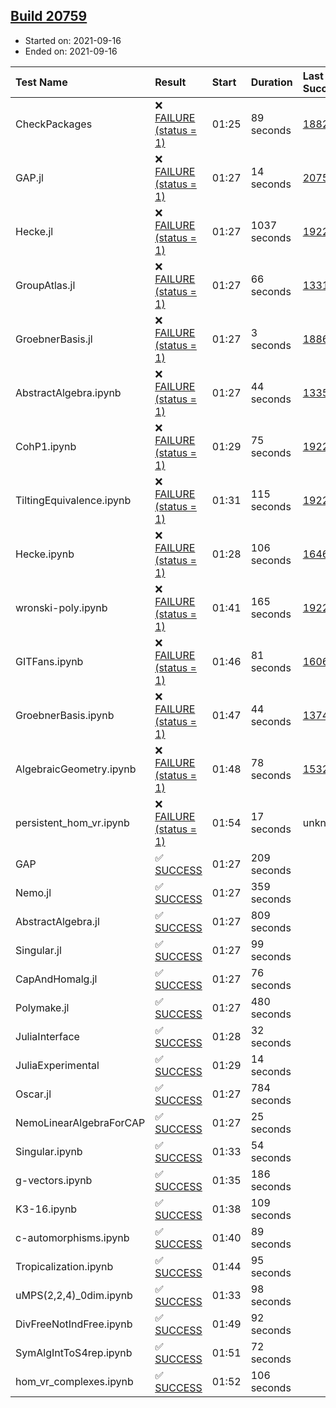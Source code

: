## [Build 20759](https://oscarci.mathematik.uni-kl.de/job/oscar/20759/)

* Started on: 2021-09-16
* Ended on: 2021-09-16

| Test Name    | Result | Start | Duration | Last Success | First Failure |
|:-------------|:-------|:------|:---------|:-------------|:--------------|
| CheckPackages | ❌ [FAILURE (status = 1)](https://oscarci.mathematik.uni-kl.de/job/oscar/20759/artifact/logs/build-20759/CheckPackages.log) | 01:25 | 89 seconds | [18822](https://oscarci.mathematik.uni-kl.de/job/oscar/18822/) | [18823](https://oscarci.mathematik.uni-kl.de/job/oscar/18823/) |
| GAP.jl | ❌ [FAILURE (status = 1)](https://oscarci.mathematik.uni-kl.de/job/oscar/20759/artifact/logs/build-20759/GAP.jl.log) | 01:27 | 14 seconds | [20758](https://oscarci.mathematik.uni-kl.de/job/oscar/20758/) | [20759](https://oscarci.mathematik.uni-kl.de/job/oscar/20759/) |
| Hecke.jl | ❌ [FAILURE (status = 1)](https://oscarci.mathematik.uni-kl.de/job/oscar/20759/artifact/logs/build-20759/Hecke.jl.log) | 01:27 | 1037 seconds | [19222](https://oscarci.mathematik.uni-kl.de/job/oscar/19222/) | [20152](https://oscarci.mathematik.uni-kl.de/job/oscar/20152/) |
| GroupAtlas.jl | ❌ [FAILURE (status = 1)](https://oscarci.mathematik.uni-kl.de/job/oscar/20759/artifact/logs/build-20759/GroupAtlas.jl.log) | 01:27 | 66 seconds | [13311](https://oscarci.mathematik.uni-kl.de/job/oscar/13311/) | [13312](https://oscarci.mathematik.uni-kl.de/job/oscar/13312/) |
| GroebnerBasis.jl | ❌ [FAILURE (status = 1)](https://oscarci.mathematik.uni-kl.de/job/oscar/20759/artifact/logs/build-20759/GroebnerBasis.jl.log) | 01:27 | 3 seconds | [18864](https://oscarci.mathematik.uni-kl.de/job/oscar/18864/) | [18865](https://oscarci.mathematik.uni-kl.de/job/oscar/18865/) |
| AbstractAlgebra.ipynb | ❌ [FAILURE (status = 1)](https://oscarci.mathematik.uni-kl.de/job/oscar/20759/artifact/logs/build-20759/AbstractAlgebra.ipynb.log) | 01:27 | 44 seconds | [13355](https://oscarci.mathematik.uni-kl.de/job/oscar/13355/) | [13356](https://oscarci.mathematik.uni-kl.de/job/oscar/13356/) |
| CohP1.ipynb | ❌ [FAILURE (status = 1)](https://oscarci.mathematik.uni-kl.de/job/oscar/20759/artifact/logs/build-20759/CohP1.ipynb.log) | 01:29 | 75 seconds | [19222](https://oscarci.mathematik.uni-kl.de/job/oscar/19222/) | [20152](https://oscarci.mathematik.uni-kl.de/job/oscar/20152/) |
| TiltingEquivalence.ipynb | ❌ [FAILURE (status = 1)](https://oscarci.mathematik.uni-kl.de/job/oscar/20759/artifact/logs/build-20759/TiltingEquivalence.ipynb.log) | 01:31 | 115 seconds | [19222](https://oscarci.mathematik.uni-kl.de/job/oscar/19222/) | [20152](https://oscarci.mathematik.uni-kl.de/job/oscar/20152/) |
| Hecke.ipynb | ❌ [FAILURE (status = 1)](https://oscarci.mathematik.uni-kl.de/job/oscar/20759/artifact/logs/build-20759/Hecke.ipynb.log) | 01:28 | 106 seconds | [16463](https://oscarci.mathematik.uni-kl.de/job/oscar/16463/) | [16464](https://oscarci.mathematik.uni-kl.de/job/oscar/16464/) |
| wronski-poly.ipynb | ❌ [FAILURE (status = 1)](https://oscarci.mathematik.uni-kl.de/job/oscar/20759/artifact/logs/build-20759/wronski-poly.ipynb.log) | 01:41 | 165 seconds | [19222](https://oscarci.mathematik.uni-kl.de/job/oscar/19222/) | [20152](https://oscarci.mathematik.uni-kl.de/job/oscar/20152/) |
| GITFans.ipynb | ❌ [FAILURE (status = 1)](https://oscarci.mathematik.uni-kl.de/job/oscar/20759/artifact/logs/build-20759/GITFans.ipynb.log) | 01:46 | 81 seconds | [16068](https://oscarci.mathematik.uni-kl.de/job/oscar/16068/) | [16069](https://oscarci.mathematik.uni-kl.de/job/oscar/16069/) |
| GroebnerBasis.ipynb | ❌ [FAILURE (status = 1)](https://oscarci.mathematik.uni-kl.de/job/oscar/20759/artifact/logs/build-20759/GroebnerBasis.ipynb.log) | 01:47 | 44 seconds | [13748](https://oscarci.mathematik.uni-kl.de/job/oscar/13748/) | [13749](https://oscarci.mathematik.uni-kl.de/job/oscar/13749/) |
| AlgebraicGeometry.ipynb | ❌ [FAILURE (status = 1)](https://oscarci.mathematik.uni-kl.de/job/oscar/20759/artifact/logs/build-20759/AlgebraicGeometry.ipynb.log) | 01:48 | 78 seconds | [15322](https://oscarci.mathematik.uni-kl.de/job/oscar/15322/) | [15323](https://oscarci.mathematik.uni-kl.de/job/oscar/15323/) |
| persistent_hom_vr.ipynb | ❌ [FAILURE (status = 1)](https://oscarci.mathematik.uni-kl.de/job/oscar/20759/artifact/logs/build-20759/persistent_hom_vr.ipynb.log) | 01:54 | 17 seconds | unknown | unknown |
| GAP | ✅ [SUCCESS](https://oscarci.mathematik.uni-kl.de/job/oscar/20759/artifact/logs/build-20759/GAP.log) | 01:27 | 209 seconds |  |  |
| Nemo.jl | ✅ [SUCCESS](https://oscarci.mathematik.uni-kl.de/job/oscar/20759/artifact/logs/build-20759/Nemo.jl.log) | 01:27 | 359 seconds |  |  |
| AbstractAlgebra.jl | ✅ [SUCCESS](https://oscarci.mathematik.uni-kl.de/job/oscar/20759/artifact/logs/build-20759/AbstractAlgebra.jl.log) | 01:27 | 809 seconds |  |  |
| Singular.jl | ✅ [SUCCESS](https://oscarci.mathematik.uni-kl.de/job/oscar/20759/artifact/logs/build-20759/Singular.jl.log) | 01:27 | 99 seconds |  |  |
| CapAndHomalg.jl | ✅ [SUCCESS](https://oscarci.mathematik.uni-kl.de/job/oscar/20759/artifact/logs/build-20759/CapAndHomalg.jl.log) | 01:27 | 76 seconds |  |  |
| Polymake.jl | ✅ [SUCCESS](https://oscarci.mathematik.uni-kl.de/job/oscar/20759/artifact/logs/build-20759/Polymake.jl.log) | 01:27 | 480 seconds |  |  |
| JuliaInterface | ✅ [SUCCESS](https://oscarci.mathematik.uni-kl.de/job/oscar/20759/artifact/logs/build-20759/JuliaInterface.log) | 01:28 | 32 seconds |  |  |
| JuliaExperimental | ✅ [SUCCESS](https://oscarci.mathematik.uni-kl.de/job/oscar/20759/artifact/logs/build-20759/JuliaExperimental.log) | 01:29 | 14 seconds |  |  |
| Oscar.jl | ✅ [SUCCESS](https://oscarci.mathematik.uni-kl.de/job/oscar/20759/artifact/logs/build-20759/Oscar.jl.log) | 01:27 | 784 seconds |  |  |
| NemoLinearAlgebraForCAP | ✅ [SUCCESS](https://oscarci.mathematik.uni-kl.de/job/oscar/20759/artifact/logs/build-20759/NemoLinearAlgebraForCAP.log) | 01:27 | 25 seconds |  |  |
| Singular.ipynb | ✅ [SUCCESS](https://oscarci.mathematik.uni-kl.de/job/oscar/20759/artifact/logs/build-20759/Singular.ipynb.log) | 01:33 | 54 seconds |  |  |
| g-vectors.ipynb | ✅ [SUCCESS](https://oscarci.mathematik.uni-kl.de/job/oscar/20759/artifact/logs/build-20759/g-vectors.ipynb.log) | 01:35 | 186 seconds |  |  |
| K3-16.ipynb | ✅ [SUCCESS](https://oscarci.mathematik.uni-kl.de/job/oscar/20759/artifact/logs/build-20759/K3-16.ipynb.log) | 01:38 | 109 seconds |  |  |
| c-automorphisms.ipynb | ✅ [SUCCESS](https://oscarci.mathematik.uni-kl.de/job/oscar/20759/artifact/logs/build-20759/c-automorphisms.ipynb.log) | 01:40 | 89 seconds |  |  |
| Tropicalization.ipynb | ✅ [SUCCESS](https://oscarci.mathematik.uni-kl.de/job/oscar/20759/artifact/logs/build-20759/Tropicalization.ipynb.log) | 01:44 | 95 seconds |  |  |
| uMPS(2,2,4)_0dim.ipynb | ✅ [SUCCESS](https://oscarci.mathematik.uni-kl.de/job/oscar/20759/artifact/logs/build-20759/uMPS-2-2-4-_0dim.ipynb.log) | 01:33 | 98 seconds |  |  |
| DivFreeNotIndFree.ipynb | ✅ [SUCCESS](https://oscarci.mathematik.uni-kl.de/job/oscar/20759/artifact/logs/build-20759/DivFreeNotIndFree.ipynb.log) | 01:49 | 92 seconds |  |  |
| SymAlgIntToS4rep.ipynb | ✅ [SUCCESS](https://oscarci.mathematik.uni-kl.de/job/oscar/20759/artifact/logs/build-20759/SymAlgIntToS4rep.ipynb.log) | 01:51 | 72 seconds |  |  |
| hom_vr_complexes.ipynb | ✅ [SUCCESS](https://oscarci.mathematik.uni-kl.de/job/oscar/20759/artifact/logs/build-20759/hom_vr_complexes.ipynb.log) | 01:52 | 106 seconds |  |  |
